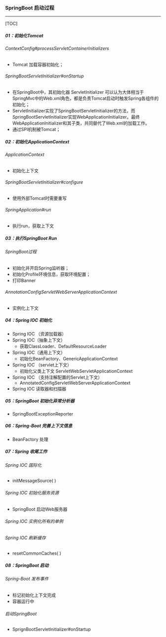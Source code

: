 ### SpringBoot 启动过程

------

[TOC]

##### 01：初始化Tomcat

###### ContextConfig#processServletContainerInitializers

- Tomcat 加载容器初始化；

###### SpringBootServletInitializer#onStartup

- 在SpringBoot中，其初始化器 ServletInitializer 可以认为大体相当于SpringMvc中的Web.xml角色，都是负责Tomcat启动时触发Spring各组件的初始化；
- ServletInitializer实现了SpringBootServletInitializer的方法，而SpringBootServletInitializer实现WebApplicationInitializer。最终WebApplicationInitializer和其子类，共同替代了Web.xml的加载工作。
- 通过SPI机制被Tomcat；

##### 02：初始化ApplicationContext

###### ApplicationContext

- 初始化上下文

###### SpringBootServletInitializer#configure

- 使用外部Tomcat时需要重写

###### SpringApplication#run

- 执行run，获取上下文

##### 03：执行SpringBoot Run

###### SpringBoot过程

- 初始化并开启Spring监听器；
- 初始化Profile环境信息，获取环境配置；
- 打印Banner

###### AnnotationConfigServletWebServerApplicationContext

- 实例化上下文

##### 04：Spring IOC 初始化

- Spring IOC （资源加载器）
- Spring IOC（抽象上下文）
  - 获取ClassLoader、DefaultResourceLoader
- Spring IOC（通用上下文）
  - 初始化BeanFactory、GenericApplicationContext
- Spring IOC （servlet上下文）
  - 初始化父类上下文 ServletWebServletApplicationContext
- Spring IOC （支持注解配置的Servlet上下文）
  - AnnotatedConfigServletWebServerApplicationContext
- Spring IOC 读取器和扫描器

##### 05：SpringBoot 初始化异常分析器

- SpringBootExceptionReporter

##### 06：Spring-Boot 完善上下文信息

- BeanFactory 处理

##### 07：Spring 收尾工作

###### Spring IOC 国际化

- initMessageSource( )

###### Spring IOC 初始化服务资源

- SpringBoot 启动Web服务器

###### Spring IOC 实例化所有的单例

###### Spring IOC 刷新缓存

- resetCommonCaches( )

##### 08：SpringBoot 启动

###### Spring-Boot 发布事件

- 标记初始化上下文完成
- 容器运行中

###### 启动SpringBoot 

- SprignBootServletInitializer#onStartup





